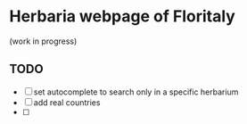 # Herbaria webpage of Floritaly

(work in progress)

## TODO

- [ ] set autocomplete to search only in a specific herbarium
- [ ] add real countries
- [ ]
